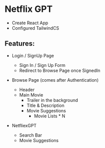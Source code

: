 # Netflix GPT

 - Create React App
 - Configured TailwindCS

## Features:

 - Login / SignUp Page
    - Sign In / Sign Up Form
    - Redirect to Browse Page once SignedIn
    
 - Browse Page (comes after Authentication)
     - Header
     - Main Movie
         - Trailer in the background
         - Title & Description
         - Movie Suggestions
             - Movie Lists * N
 - NetfliexGPT
     - Search Bar
     - Movie Suggestions